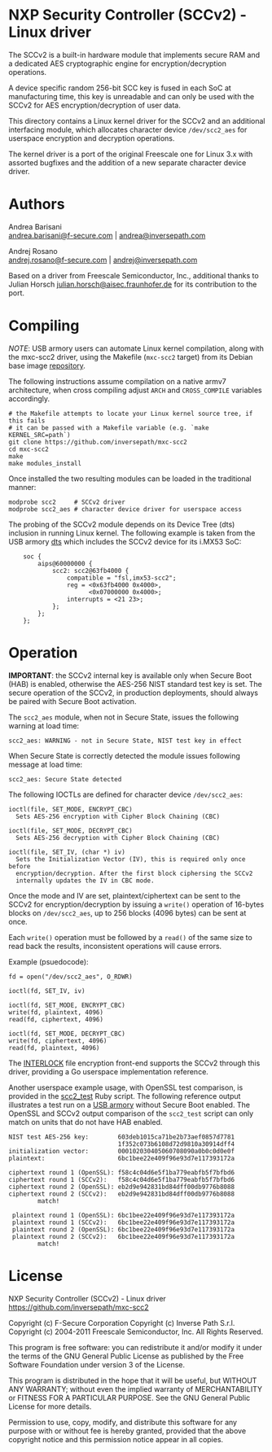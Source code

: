 NXP Security Controller (SCCv2) - Linux driver
==============================================

The SCCv2 is a built-in hardware module that implements secure RAM and a
dedicated AES cryptographic engine for encryption/decryption operations.

A device specific random 256-bit SCC key is fused in each SoC at manufacturing
time, this key is unreadable and can only be used with the SCCv2 for AES
encryption/decryption of user data.

This directory contains a Linux kernel driver for the SCCv2 and an additional
interfacing module, which allocates character device `/dev/scc2_aes` for
userspace encryption and decryption operations.

The kernel driver is a port of the original Freescale one for Linux 3.x with
assorted bugfixes and the addition of a new separate character device driver.

Authors
=======

Andrea Barisani  
andrea.barisani@f-secure.com | andrea@inversepath.com  

Andrej Rosano  
andrej.rosano@f-secure.com   | andrej@inversepath.com  

Based on a driver from Freescale Semiconductor, Inc., additional thanks to
Julian Horsch <julian.horsch@aisec.fraunhofer.de> for its contribution to the
port.

Compiling
=========

*NOTE*: USB armory users can automate Linux kernel compilation, along with the
mxc-scc2 driver, using the Makefile (`mxc-scc2` target) from its Debian base image
[repository](https://github.com/inversepath/usbarmory-debian-base_image).

The following instructions assume compilation on a native armv7 architecture,
when cross compiling adjust `ARCH` and `CROSS_COMPILE` variables accordingly.

```
# the Makefile attempts to locate your Linux kernel source tree, if this fails
# it can be passed with a Makefile variable (e.g. `make KERNEL_SRC=path`)
git clone https://github.com/inversepath/mxc-scc2
cd mxc-scc2
make
make modules_install
```

Once installed the two resulting modules can be loaded in the traditional
manner:

```
modprobe scc2     # SCCv2 driver
modprobe scc2_aes # character device driver for userspace access
```

The probing of the SCCv2 module depends on its Device Tree (dts) inclusion in
running Linux kernel. The following example is taken from the USB armory
[dts](https://github.com/inversepath/usbarmory/blob/master/software/kernel_conf/mark-one/imx53-usbarmory-scc2.dts)
which includes the SCCv2 device for its i.MX53 SoC:

```
	soc {
		aips@60000000 {
			scc2: scc2@63fb4000 {
				compatible = "fsl,imx53-scc2";
				reg = <0x63fb4000 0x4000>,
				      <0x07000000 0x4000>;
				interrupts = <21 23>;
			};
		};
	};
```

Operation
=========

**IMPORTANT**: the SCCv2 internal key is available only when Secure Boot (HAB)
is enabled, otherwise the AES-256 NIST standard test key is set. The secure
operation of the SCCv2, in production deployments, should always be paired with
Secure Boot activation.

The `scc2_aes` module, when not in Secure State, issues the following warning
at load time:

```
scc2_aes: WARNING - not in Secure State, NIST test key in effect
```

When Secure State is correctly detected the module issues following message at
load time:

```
scc2_aes: Secure State detected
```


The following IOCTLs are defined for character device `/dev/scc2_aes`:

```
ioctl(file, SET_MODE, ENCRYPT_CBC)
  Sets AES-256 encryption with Cipher Block Chaining (CBC)

ioctl(file, SET_MODE, DECRYPT_CBC)
  Sets AES-256 decryption with Cipher Block Chaining (CBC)

ioctl(file, SET_IV, (char *) iv)
  Sets the Initialization Vector (IV), this is required only once before
  encryption/decryption. After the first block ciphersing the SCCv2
  internally updates the IV in CBC mode.
```

Once the mode and IV are set, plaintext/ciphertext can be sent to the SCCv2 for
encryption/decryption by issuing a `write()` operation of 16-bytes blocks on
`/dev/scc2_aes`, up to 256 blocks (4096 bytes) can be sent at once.

Each `write()` operation must be followed by a `read()` of the same size to
read back the results, inconsistent operations will cause errors.

Example (psuedocode):
```
fd = open("/dev/scc2_aes", O_RDWR)

ioctl(fd, SET_IV, iv)

ioctl(fd, SET_MODE, ENCRYPT_CBC)
write(fd, plaintext, 4096)
read(fd, ciphertext, 4096)

ioctl(fd, SET_MODE, DECRYPT_CBC)
write(fd, ciphertext, 4096)
read(fd, plaintext, 4096)
```

The [INTERLOCK](https://github.com/inversepath/interlock) file encryption
front-end supports the SCCv2 through this driver, providing a Go userspace
implementation reference.

Another userspace example usage, with OpenSSL test comparison, is provided in
the [scc2_test](https://github.com/inversepath/mxc-scc2/blob/master/scc2_test)
Ruby script. The following reference output illustrates a test run on a
[USB armory](https://inversepath.com/usbarmory) without Secure Boot enabled.
The OpenSSL and SCCv2 output comparison of the `scc2_test` script can only
match on units that do not have HAB enabled.

```
NIST test AES-256 key:        603deb1015ca71be2b73aef0857d7781
                              1f352c073b6108d72d9810a30914dff4
initialization vector:        000102030405060708090a0b0c0d0e0f
plaintext:                    6bc1bee22e409f96e93d7e117393172a

ciphertext round 1 (OpenSSL): f58c4c04d6e5f1ba779eabfb5f7bfbd6
ciphertext round 1 (SCCv2):   f58c4c04d6e5f1ba779eabfb5f7bfbd6
ciphertext round 2 (OpenSSL): eb2d9e942831bd84dff00db9776b8088
ciphertext round 2 (SCCv2):   eb2d9e942831bd84dff00db9776b8088
        match!

 plaintext round 1 (OpenSSL): 6bc1bee22e409f96e93d7e117393172a
 plaintext round 1 (SCCv2):   6bc1bee22e409f96e93d7e117393172a
 plaintext round 2 (OpenSSL): 6bc1bee22e409f96e93d7e117393172a
 plaintext round 2 (SCCv2):   6bc1bee22e409f96e93d7e117393172a
        match!
```

License
=======

NXP Security Controller (SCCv2) - Linux driver
https://github.com/inversepath/mxc-scc2

Copyright (c) F-Secure Corporation
Copyright (c) Inverse Path S.r.l.
Copyright (c) 2004-2011 Freescale Semiconductor, Inc. All Rights Reserved.

This program is free software: you can redistribute it and/or modify it under
the terms of the GNU General Public License as published by the Free Software
Foundation under version 3 of the License.

This program is distributed in the hope that it will be useful, but WITHOUT ANY
WARRANTY; without even the implied warranty of MERCHANTABILITY or FITNESS FOR A
PARTICULAR PURPOSE. See the GNU General Public License for more details.

Permission to use, copy, modify, and distribute this software for any purpose
with or without fee is hereby granted, provided that the above copyright notice
and this permission notice appear in all copies.
